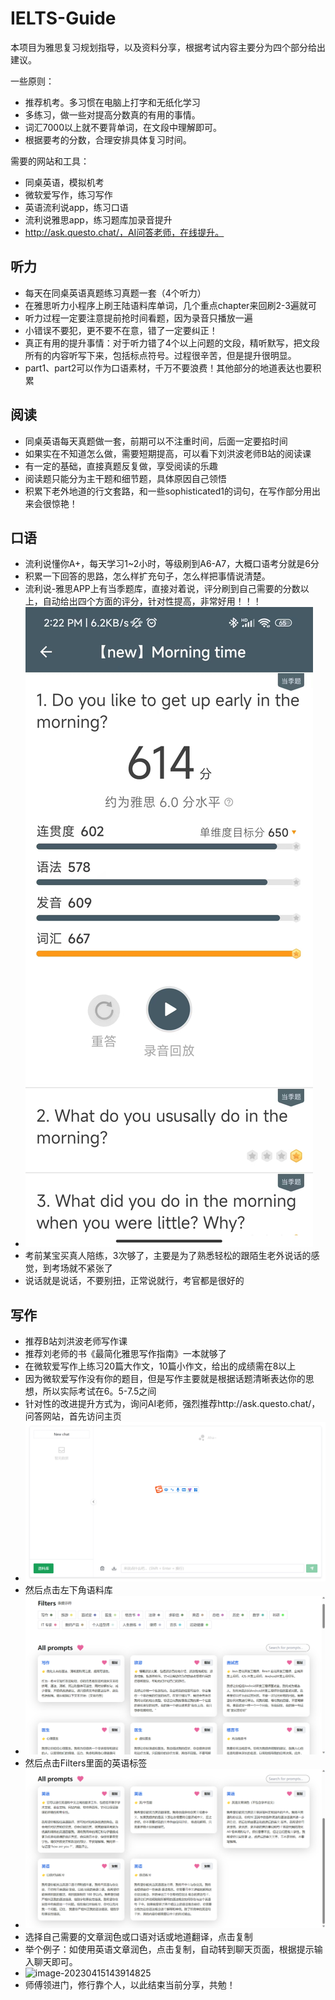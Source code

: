 # IELTS-Guide

本项目为雅思复习规划指导，以及资料分享，根据考试内容主要分为四个部分给出建议。

一些原则：

- 推荐机考。多习惯在电脑上打字和无纸化学习
- 多练习，做一些对提高分数真的有用的事情。
- 词汇7000以上就不要背单词，在文段中理解即可。
- 根据要考的分数，合理安排具体复习时间。

需要的网站和工具：

- 同桌英语，模拟机考
- 微软爱写作，练习写作
- 英语流利说app，练习口语
- 流利说雅思app，练习题库加录音提升
- http://ask.questo.chat/，AI问答老师，在线提升。

## 听力

- 每天在同桌英语真题练习真题一套（4个听力）
- 在雅思听力小程序上刷王陆语料库单词，几个重点chapter来回刷2-3遍就可
- 听力过程一定要注意提前抢时间看题，因为录音只播放一遍
- 小错误不要犯，更不要不在意，错了一定要纠正！
- 真正有用的提升事情：对于听力错了4个以上问题的文段，精听默写，把文段所有的内容听写下来，包括标点符号。过程很辛苦，但是提升很明显。
- part1、part2可以作为口语素材，千万不要浪费！其他部分的地道表达也要积累

## 阅读

- 同桌英语每天真题做一套，前期可以不注重时间，后面一定要掐时间
- 如果实在不知道怎么做，需要短期提高，可以看下刘洪波老师B站的阅读课
- 有一定的基础，直接真题反复做，享受阅读的乐趣
- 阅读题只能分为主干题和细节题，具体原因自己领悟
- 积累下老外地道的行文套路，和一些sophisticated1的词句，在写作部分用出来会很惊艳！

## 口语

- 流利说懂你A+，每天学习1~2小时，等级刷到A6-A7，大概口语考分就是6分
- 积累一下回答的思路，怎么样扩充句子，怎么样把事情说清楚。
- 流利说-雅思APP上有当季题库，直接对着说，评分刷到自己需要的分数以上，自动给出四个方面的评分，针对性提高，非常好用！！！
- ![image-20230415142353382](./img/7e61b0dbd69f60cb12bae4ef9e6569d.jpg)
- 考前某宝买真人陪练，3次够了，主要是为了熟悉轻松的跟陌生老外说话的感觉，到考场就不紧张了
- 说话就是说话，不要别扭，正常说就行，考官都是很好的

## 写作

- 推荐B站刘洪波老师写作课
- 推荐刘老师的书《最简化雅思写作指南》一本就够了
- 在微软爱写作上练习20篇大作文，10篇小作文，给出的成绩需在8以上
- 因为微软爱写作没有你的题目，但是写作主要就是根据话题清晰表达你的思想，所以实际考试在6。5-7.5之间
- 针对性的改进提升方式为，询问AI老师，强烈推荐http://ask.questo.chat/，问答网站，首先访问主页
- ![image-20230415143045100](./img/image-20230415143045100.png)
- 然后点击左下角语料库
- ![image-20230415143137018](.\img\image-20230415143137018.png)
- 然后点击Filters里面的英语标签
- ![image-20230415143207773](.\img\image-20230415143207773.png)
- 选择自己需要的文章润色或口语对话或地道翻译，点击复制
- 举个例子：如使用英语文章润色，点击复制，自动转到聊天页面，根据提示输入聊天即可。
- ![image-20230415143914825](C:\Users\何泳\AppData\Roaming\Typora\typora-user-images\image-20230415143914825.png)
- 师傅领进门，修行靠个人，以此结束当前分享，共勉！

